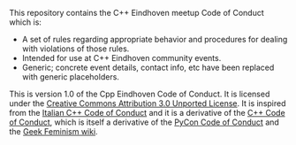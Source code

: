 This repository contains the C++ Eindhoven meetup Code of Conduct which is:

* A set of rules regarding appropriate behavior and procedures for dealing with
    violations of those rules.
* Intended for use at C++ Eindhoven community events.
* Generic; concrete event details, contact info, etc have been replaced with
    generic placeholders.

This is version 1.0 of the Cpp Eindhoven Code of Conduct.
It is licensed under the [Creative Commons Attribution 3.0 Unported License](https://creativecommons.org/licenses/by/3.0).
It is inspired from the [Italian C++ Code of Conduct](https://github.com/italiancpp/code-of-conduct) and it is a derivative of the [C++ Code of Conduct](https://github.com/brycelelbach/cpp_code_of_conduct),
  which is itself a derivative of the [PyCon Code of Conduct](https://github.com/python/pycon-code-of-conduct)
  and the [Geek Feminism wiki](https://geekfeminism.wikia.com/wiki/Conference_anti-harassment).
